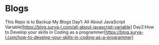 # Blogs
This Repo is to Backup My Blogs
Day1:
All About JavaScript Variable[https://blog.surya-l.com/all-about-javascript-variable]
Day2:How to Develop your skills in Coding as a programmer[https://blog.surya-l.com/how-to-develop-your-skills-in-coding-as-a-programmer]
